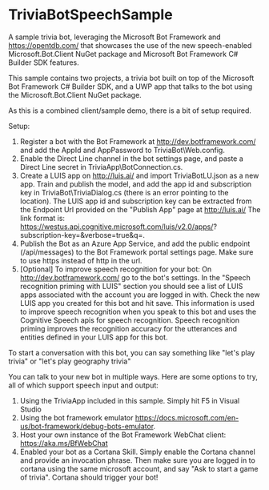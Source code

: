 # TriviaBotSpeechSample
A sample trivia bot, leveraging the Microsoft Bot Framework and https://opentdb.com/ that showcases the use of the new speech-enabled Microsoft.Bot.Client NuGet package and Microsoft Bot Framework C# Builder SDK features.

This sample contains two projects, a trivia bot built on top of the Microsoft Bot Framework C# Builder SDK, and a UWP app that talks to the bot using the Microsoft.Bot.Client NuGet package.

As this is a combined client/sample demo, there is a bit of setup required.

Setup:
1) Register a bot with the Bot Framework at http://dev.botframework.com/ and add the AppId and AppPassword to TriviaBot\Web.config.
2) Enable the Direct Line channel in the bot settings page, and paste a Direct Line secret in TriviaApp\BotConnection.cs.
3) Create a LUIS app on http://luis.ai/ and import TriviaBotLU.json as a new app. Train and publish the model, and add the app id and subscription key in TriviaBot\TriviaDialog.cs (there is an error pointing to the location).
    The LUIS app id and subscription key can be extracted from the Endpoint Url provided on the "Publish App" page at http://luis.ai/
    The link format is: https://westus.api.cognitive.microsoft.com/luis/v2.0/apps/<appid>?subscription-key=<subscription key>&verbose=true&q=.
4) Publish the Bot as an Azure App Service, and add the public endpoint (<hosturl>/api/messages) to the Bot Framework portal settings page. Make sure to use https instead of http in the url.
5) [Optional] To improve speech recognition for your bot: On  http://dev.botframework.com/ go to the bot's settings. In the "Speech recognition priming with LUIS" section you should see a list of LUIS apps associated with the account you are logged in with. Check the new LUIS app you created for this bot and hit save. This information is used to improve speech recognition when you speak to this bot and uses the Cognitive Speech apis for speech recognition. Speech recognition priming improves the recognition accuracy for the utterances and entities defined in your LUIS app for this bot.

To start a conversation with this bot, you can say something like "let's play trivia" or "let's play geography trivia"

You can talk to your new bot in multiple ways. Here are some options to try, all of which support speech input and output:
1) Using the TriviaApp included in this sample. Simply hit F5 in Visual Studio 
2) Using the bot framework emulator https://docs.microsoft.com/en-us/bot-framework/debug-bots-emulator.
2) Host your own instance of the Bot Framework WebChat client:  https://aka.ms/BfWebChat    
3) Enabled your bot as a Cortana Skill. Simply enable the Cortana channel and provide an invocation phrase. Then make sure you are logged in to cortana using the same microsoft account, and say "Ask <invocation name> to start a game of trivia". Cortana should trigger your bot!
